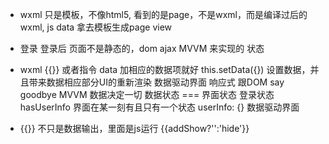- wxml 只是模板，不像html5,
看到的是page，不是wxml，而是编译过后的wxml,
js data 拿去模板生成page view
- 登录 登录后
页面不是静态的，dom ajax
MVVM 来实现的 状态  
- wxml {{}} 或者指令 data 加相应的数据项就好
  this.setData({}) 设置数据，并且带来数据相应部分UI的重新渲染
  数据驱动界面 响应式
  跟DOM say goodbye 
  MVVM 数据决定一切 
  数据状态 === 界面状态
  登录状态 hasUserInfo  界面在某一刻有且只有一个状态 
  userInfo: {}  数据驱动界面 

- {{}} 不只是数据输出，里面是js运行
{{addShow?'':'hide'}}